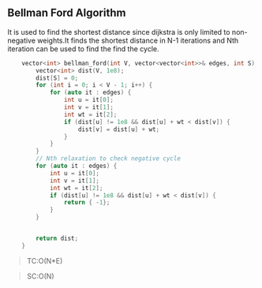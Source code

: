 ## Bellman Ford Algorithm

It is used to find the shortest distance since dijkstra is only limited to non-negative weights.It finds the shortest distance in N-1 iterations and Nth iteration can be used to find the find the cycle.

``` cpp
	vector<int> bellman_ford(int V, vector<vector<int>>& edges, int S) {
		vector<int> dist(V, 1e8);
		dist[S] = 0;
		for (int i = 0; i < V - 1; i++) {
			for (auto it : edges) {
				int u = it[0];
				int v = it[1];
				int wt = it[2];
				if (dist[u] != 1e8 && dist[u] + wt < dist[v]) {
					dist[v] = dist[u] + wt;
				}
			}
		}
		// Nth relaxation to check negative cycle
		for (auto it : edges) {
			int u = it[0];
			int v = it[1];
			int wt = it[2];
			if (dist[u] != 1e8 && dist[u] + wt < dist[v]) {
				return { -1};
			}
		}


		return dist;
	}
```

>TC:O(N*E)

>SC:O(N)
